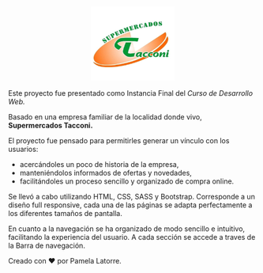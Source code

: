<p align="center">
  <img src = "assets/img/logo-super.jpeg" alt="logo de Supermercados Tacconi" height="150" width="170">
</p>

Este proyecto fue presentado como Instancia Final del <em> Curso de Desarrollo Web. </em>

Basado en una empresa familiar de la localidad donde vivo, <b> Supermercados Tacconi. </b>

El proyecto fue pensado para permitirles generar un vínculo con los usuarios:
* acercándoles un poco de historia de la empresa,
* manteniéndolos informados de ofertas y novedades, 
* facilitándoles un proceso sencillo y organizado de compra online.  

Se llevó a cabo utilizando HTML, CSS, SASS y Bootstrap.
Corresponde a un diseño full responsive, cada una de las páginas se adapta perfectamente a los diferentes tamaños de pantalla.

En cuanto a la navegación se ha organizado de modo sencillo e intuitivo, facilitando la experiencia del usuario. A cada sección se accede a traves de la Barra de navegación.

Creado con ❤ por Pamela Latorre.